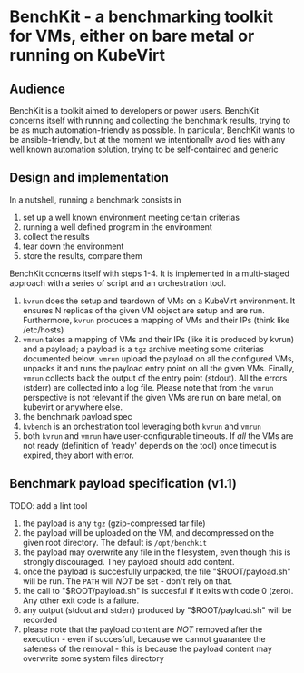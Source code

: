 # BenchKit - a benchmarking toolkit for VMs, either on bare metal or running on KubeVirt

## Audience

BenchKit is a toolkit aimed to developers or power users. BenchKit concerns itself with running and collecting
the benchmark results, trying to be as much automation-friendly as possible.
In particular, BenchKit wants to be ansible-friendly, but at the moment we intentionally avoid ties with any
well known automation solution, trying to be self-contained and generic

## Design and implementation

In a nutshell, running a benchmark consists in

1. set up a well known environment meeting certain criterias
2. running a well defined program in the environment
3. collect the results
4. tear down the environment
5. store the results, compare them

BenchKit concerns itself with steps 1-4.
It is implemented in a multi-staged approach with a series of script and an orchestration tool.

1. `kvrun` does the setup and teardown of VMs on a KubeVirt environment. It ensures N replicas of the given VM object are setup and are run.
   Furthermore, `kvrun` produces a mapping of VMs and their IPs (think like /etc/hosts)
2. `vmrun` takes a mapping of VMs and their IPs (like it is produced by kvrun) and a payload; a payload is a `tgz` archive meeting some criterias documented below.
   `vmrun` upload the payload on all the configured VMs, unpacks it and runs the payload entry point on all the given VMs. Finally, `vmrun` collects
   back the output of the entry point (stdout). All the errors (stderr) are collected into a log file.
   Please note that from the `vmrun` perspective is not relevant if the given VMs are run on bare metal, on kubevirt or anywhere else.
3. the benchmark payload spec
4. `kvbench` is an orchestration tool leveraging both `kvrun` and `vmrun`
5. both `kvrun` and `vmrun` have user-configurable timeouts. If *all* the VMs are not ready (definition of 'ready' depends on the tool) once timeout is expired,
   they abort with error.

## Benchmark payload specification (v1.1)

TODO: add a lint tool

1. the payload is any `tgz` (gzip-compressed tar file)
2. the payload will be uploaded on the VM, and decompressed on the given root directory. The default is `/opt/benchkit`
3. the payload may overwrite any file in the filesystem, even though this is strongly discouraged. They payload should add content.
4. once the payload is succesfully unpacked, the file "$ROOT/payload.sh" will be run. The `PATH` will *NOT* be set - don't rely on that.
5. the call to "$ROOT/payload.sh" is succesful if it exits with code 0 (zero). Any other exit code is a failure.
6. any output (stdout and stderr) produced by "$ROOT/payload.sh" will be recorded
7. please note that the payload content are *NOT* removed after the execution - even if succesfull, because we cannot guarantee the safeness of the removal - 
   this is because the payload content may overwrite some system files directory
